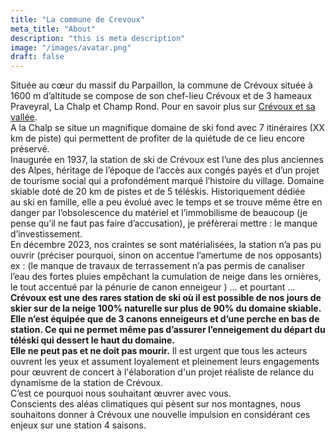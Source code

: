 ```yaml
---
title: "La commune de Crevoux"
meta_title: "About"
description: "this is meta description"
image: "/images/avatar.png"
draft: false
---
```


Située au cœur du massif du Parpaillon, la commune de Crévoux située à 1600 m d’altitude se compose de son chef-lieu Crévoux et de 3 hameaux Praveyral, La Chalp et Champ Rond. Pour en savoir plus sur [Crévoux et sa vallée](https://www.crevoux.fr/notre-vallee/).<br>
A la Chalp se situe un magnifique domaine de ski fond avec 7 itinéraires (XX km de piste)  qui permettent de profiter de la quiétude de ce lieu encore préservé.<br>
Inaugurée en 1937, la station de ski de Crévoux est l’une des plus anciennes des Alpes, héritage de l’époque de l’accès aux congés payés et d’un projet de tourisme social qui a profondément marqué l’histoire du village. Domaine skiable doté de 20 km de pistes et de 5 téléskis.  Historiquement dédiée au ski en famille, elle a peu évolué avec le temps et se trouve même être en danger par l’obsolescence du matériel et l’immobilisme de beaucoup (je pense qu’il ne faut pas faire d’accusation), je préfèrerai mettre : le manque d’investissement.<br>
En décembre 2023, nos craintes se sont matérialisées, la station n’a pas pu ouvrir (préciser pourquoi, sinon on accentue l’amertume de nos opposants) ex : (le manque de travaux de terrassement n’a pas permis de canaliser l’eau des fortes pluies empêchant la cumulation de neige dans les ornières, le tout accentué par la pénurie de canon enneigeur )  … et pourtant …**Crévoux est une des rares station de ski où il est possible de nos jours de skier sur de la neige 100% naturelle sur plus de 90% du domaine skiable. Elle n’est équipée que de 3 canons enneigeurs et d’une perche en bas de station. Ce qui ne permet même pas d’assurer  l’enneigement du départ du téléski qui dessert le haut du domaine.**
<br>
**Elle ne peut pas et ne doit pas mourir.** Il est urgent que tous les acteurs ouvrent les yeux et assument loyalement et pleinement leurs engagements pour œuvrent de concert à l'élaboration d'un projet réaliste de relance du dynamisme de la station de Crévoux.<br> C’est ce pourquoi nous souhaitant œuvrer avec vous.
<br>Conscients des aléas climatiques qui pèsent sur nos montagnes, nous souhaitons donner à Crévoux une nouvelle impulsion en considérant ces enjeux sur une station 4 saisons.
